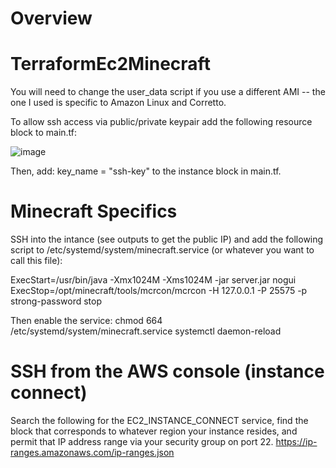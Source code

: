 # Overview 

# TerraformEc2Minecraft
You will need to change the user_data script if you use a different AMI -- the one I used is specific to Amazon Linux and Corretto. 

To allow ssh access via public/private keypair add the following resource block to main.tf: 

![image](https://user-images.githubusercontent.com/103598369/163509427-f03e4041-610f-481c-a894-9a826f93e807.png)

Then, add: key_name = "ssh-key" to the instance block in main.tf.


# Minecraft Specifics 

SSH into the intance (see outputs to get the public IP) and add the following script to /etc/systemd/system/minecraft.service (or whatever you want to call this file): 

ExecStart=/usr/bin/java -Xmx1024M -Xms1024M -jar server.jar nogui
ExecStop=/opt/minecraft/tools/mcrcon/mcrcon -H 127.0.0.1 -P 25575 -p strong-password stop

Then enable the service: 
chmod 664 /etc/systemd/system/minecraft.service
systemctl daemon-reload

# SSH from the AWS console (instance connect)
Search the following for the EC2_INSTANCE_CONNECT service, find the block that corresponds to whatever region your instance resides, and permit that IP address range via your security group on port 22.
https://ip-ranges.amazonaws.com/ip-ranges.json
